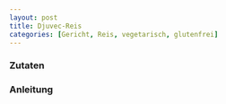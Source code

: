 ```yaml
---
layout: post
title: Djuvec-Reis
categories: [Gericht, Reis, vegetarisch, glutenfrei]
---
```


### Zutaten

### Anleitung

